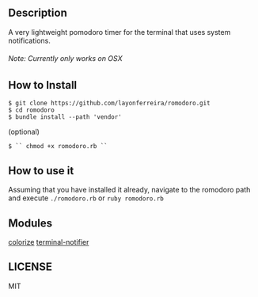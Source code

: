 ## Description
A very lightweight pomodoro timer for the terminal that uses system notifications.
###### Note: Currently only works on OSX
## How to Install
	$ git clone https://github.com/layonferreira/romodoro.git
	$ cd romodoro
	$ bundle install --path 'vendor'

(optional)

	$ `` chmod +x romodoro.rb ``
## How to use it
Assuming that you have installed it already, navigate to the romodoro path and execute ``./romodoro.rb``	or ``ruby romodoro.rb``

## Modules

[colorize](https://github.com/fazibear/colorize)
[terminal-notifier](https://github.com/alloy/terminal-notifier)

## LICENSE
MIT
